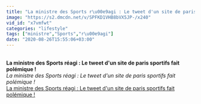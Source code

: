 ```yaml
---
title: "La ministre des Sports r\u00e9agi : Le tweet d'un site de paris sportifs fait pol\u00e9mique !"
image: "https://s2.dmcdn.net/v/SPFKD1VHB8bVX5JP-/x240"
vid_id: "x7vmfwt"
categories: "lifestyle"
tags: ["ministre","Sports","r\u00e9agi"]
date: "2020-08-26T15:55:06+03:00"
---
```

<br><b>La ministre des Sports réagi : Le tweet d'un site de paris sportifs fait polémique !</b><br> <i>La ministre des Sports réagi : Le tweet d'un site de paris sportifs fait polémique !</i><br> <u>La ministre des Sports réagi : Le tweet d'un site de paris sportifs fait polémique !</u>
